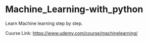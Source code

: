 # Machine_Learning-with_python

Learn Machine learning step by step.

Cuurse Link:
https://www.udemy.com/course/machinelearning/
